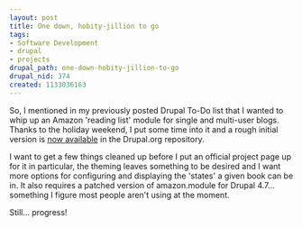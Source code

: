 ```yaml
--- 
layout: post
title: One down, hobity-jillion to go
tags: 
- Software Development
- drupal
- projects
drupal_path: one-down-hobity-jillion-to-go
drupal_nid: 374
created: 1133036163
---
```

So, I mentioned in my previously posted Drupal To-Do list that I wanted to whip up an Amazon 'reading list' module for single and multi-user blogs. Thanks to the holiday weekend, I put some time into it and a rough initial version is <a href="http://cvs.drupal.org/viewcvs/drupal/contributions/modules/bookroll/">now available</a> in the Drupal.org repository.

I want to get a few things cleaned up before I put an official project page up for it in particular, the theming leaves something to be desired and I want more options for configuring and displaying the 'states' a given book can be in. It also requires a patched version of amazon.module for Drupal 4.7... something I figure most people aren't using at the moment.

Still... progress!

